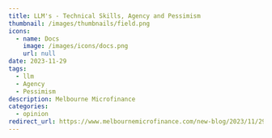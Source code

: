 ```yaml
---
title: LLM's - Technical Skills, Agency and Pessimism
thumbnail: /images/thumbnails/field.png
icons:
  - name: Docs
    image: /images/icons/docs.png
    url: null
date: 2023-11-29
tags:
  - llm
  - Agency
  - Pessimism
description: Melbourne Microfinance
categories:
  - opinion
redirect_url: https://www.melbournemicrofinance.com/new-blog/2023/11/29/justin-lee
---
```

